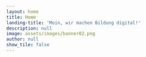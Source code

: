 ```yaml
---
layout: home
title: Home
landing-title: 'Moin, wir machen Bildung digital!'
description: null
image: assets/images/banner02.png
author: null
show_tile: false
---
```

